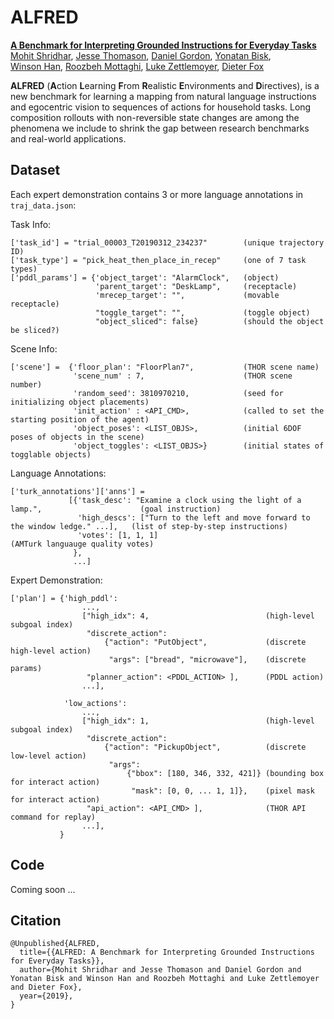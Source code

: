 # ALFRED

[<b>A Benchmark for Interpreting Grounded Instructions for Everyday Tasks</b>](https://arxiv.org/abs/1912.01734)  
[Mohit Shridhar](https://mohitshridhar.com/), [Jesse Thomason](https://jessethomason.com/), [Daniel Gordon](https://homes.cs.washington.edu/~xkcd/), [Yonatan Bisk](https://yonatanbisk.com/),  
[Winson Han](https://allenai.org/team.html), [Roozbeh Mottaghi](http://roozbehm.info/), [Luke Zettlemoyer](https://www.cs.washington.edu/people/faculty/lsz), [Dieter Fox](https://homes.cs.washington.edu/~fox/)

**ALFRED** (**A**ction **L**earning **F**rom **R**ealistic **E**nvironments and **D**irectives), is a new benchmark for learning a mapping from natural language instructions and egocentric vision to sequences of actions for household tasks. Long composition rollouts with non-reversible state changes are among the phenomena we include to shrink the gap between research benchmarks and real-world applications.

## Dataset

Each expert demonstration contains 3 or more language annotations in `traj_data.json`:

Task Info:
```
['task_id'] = "trial_00003_T20190312_234237"        (unique trajectory ID)
['task_type'] = "pick_heat_then_place_in_recep"     (one of 7 task types)
['pddl_params'] = {'object_target': "AlarmClock",   (object)
                   'parent_target': "DeskLamp",     (receptacle)
                   'mrecep_target': "",             (movable receptacle)
                   "toggle_target": "",             (toggle object)
                   "object_sliced": false}          (should the object be sliced?)
```

Scene Info:
```
['scene'] =  {'floor_plan': "FloorPlan7",           (THOR scene name)
              'scene_num' : 7,                      (THOR scene number)
              'random_seed': 3810970210,            (seed for initializing object placements)
              'init_action' : <API_CMD>,            (called to set the starting position of the agent)
              'object_poses': <LIST_OBJS>,          (initial 6DOF poses of objects in the scene)
              'object_toggles': <LIST_OBJS>}        (initial states of togglable objects)
```

Language Annotations:
```
['turk_annotations']['anns'] =  
             [{'task_desc': "Examine a clock using the light of a lamp.",                      (goal instruction) 
               'high_descs': ["Turn to the left and move forward to the window ledge." ...],   (list of step-by-step instructions)
               'votes': [1, 1, 1]                                                              (AMTurk languauge quality votes)
              },
              ...]
```

Expert Demonstration:
```
['plan'] = {'high_pddl':
                ...,
                ["high_idx": 4,                          (high-level subgoal index)
                 "discrete_action":                    
                     {"action": "PutObject",             (discrete high-level action)
                      "args": ["bread", "microwave"],    (discrete params)
                 "planner_action": <PDDL_ACTION> ],      (PDDL action)
                ...],
                 
            'low_actions': 
                ...,
                ["high_idx": 1,                          (high-level subgoal index)
                 "discrete_action":
                     {"action": "PickupObject",          (discrete low-level action)
                      "args": 
                          {"bbox": [180, 346, 332, 421]} (bounding box for interact action)
                           "mask": [0, 0, ... 1, 1]},    (pixel mask for interact action)
                 "api_action": <API_CMD> ],              (THOR API command for replay)
                ...], 
           }
```


## Code

Coming soon ...

## Citation

```
@Unpublished{ALFRED,
  title={{ALFRED: A Benchmark for Interpreting Grounded Instructions for Everyday Tasks}},
  author={Mohit Shridhar and Jesse Thomason and Daniel Gordon and Yonatan Bisk and Winson Han and Roozbeh Mottaghi and Luke Zettlemoyer and Dieter Fox},
  year={2019},
}
```
